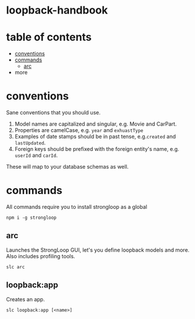 # loopback-handbook

# table of contents

- [conventions](#conventions)
- [commands](#commands)
  - [arc](#arc)
- more

# conventions

Sane conventions that you should use.

1. Model names are capitalized and singular, e.g. Movie and CarPart.
2. Properties are camelCase, e.g. `year` and `exhuastType`
3. Examples of date stamps should be in past tense, e.g.`created` and `lastUpdated`.
4. Foreign keys should be prefixed with the foreign entity's name, e.g. `userId` and `carId`.

These will map to your database schemas as well.

# commands

All commands require you to install strongloop as a global

```
npm i -g strongloop
```

## arc

Launches the StrongLoop GUI, let's you define loopback models and more. Also includes profiling tools.

```
slc arc
```

## loopback:app

Creates an app.

```
slc loopback:app [<name>]
```
